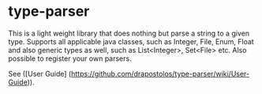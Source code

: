 type-parser
================

This is a light weight library that does nothing but parse a string to a given type. 
Supports all applicable java classes, such as Integer, File, Enum, Float and also generic types as well, 
such as List&lt;Integer&gt;, Set&lt;File&gt; etc. Also possible to register your own parsers.

See ([User Guide] (https://github.com/drapostolos/type-parser/wiki/User-Guide)).
